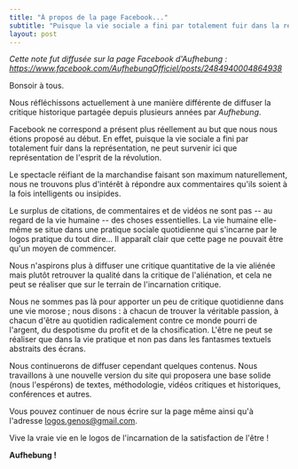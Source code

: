 ```yaml
---
title: "À propos de la page Facebook..."
subtitle: "Puisque la vie sociale a fini par totalement fuir dans la représentation, sur Facebook ne peut survenir que représentation de l'esprit de la révolution."
layout: post
---
```


*Cette note fut diffusée sur la page Facebook d'Aufhebung : <https://www.facebook.com/AufhebungOfficiel/posts/2484940004864938>*

Bonsoir à tous.

Nous réfléchissons actuellement à une manière différente de diffuser la critique historique partagée depuis plusieurs années par *Aufhebung*.

Facebook ne correspond a présent plus réellement au but que nous nous étions proposé au début. En effet, puisque la vie sociale a fini par totalement fuir dans la représentation, ne peut survenir ici que représentation de l'esprit de la révolution.

Le spectacle réifiant de la marchandise faisant son maximum naturellement, nous ne trouvons plus d'intérêt à répondre aux commentaires qu'ils soient à la fois intelligents ou insipides.

Le surplus de citations, de commentaires et de vidéos ne sont pas -- au regard de la vie humaine -- des choses essentielles. La vie humaine elle-même se situe dans une pratique sociale quotidienne qui s'incarne par le logos pratique du tout dire... Il apparaît clair que cette page ne pouvait être qu'un moyen de commencer.

Nous n'aspirons plus à diffuser une critique quantitative de la vie aliénée mais plutôt retrouver la qualité dans la critique de l'aliénation, et cela ne peut se réaliser que sur le terrain de l'incarnation critique.

Nous ne sommes pas là pour apporter un peu de critique quotidienne dans une vie morose ; nous disons : à chacun de trouver la véritable passion, à chacun d'être au quotidien radicalement contre ce monde pourri de l'argent, du despotisme du profit et de la chosification. L'être ne peut se réaliser que dans la vie pratique et non pas dans les fantasmes textuels abstraits des écrans.

Nous continuerons de diffuser cependant quelques contenus. Nous travaillons à une nouvelle version du site qui proposera une base solide (nous l'espérons) de textes, méthodologie, vidéos critiques et historiques, conférences et autres.

Vous pouvez continuer de nous écrire sur la page même ainsi qu'à l'adresse <logos.genos@gmail.com>.

Vive la vraie vie en le logos de l'incarnation de la satisfaction de l'être !

**Aufhebung !**
